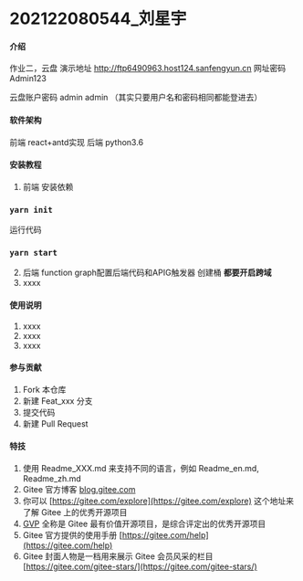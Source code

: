 # 202122080544_刘星宇

#### 介绍
作业二，云盘
演示地址 http://ftp6490963.host124.sanfengyun.cn
网址密码 Admin123

云盘账户密码 admin admin
（其实只要用户名和密码相同都能登进去）
#### 软件架构
前端 react+antd实现
后端 python3.6

#### 安装教程

1.  前端
安装依赖
### `yarn init`
运行代码
### `yarn start`
2.  后端
function graph配置后端代码和APIG触发器
创建桶
**都要开启跨域**
3.  xxxx

#### 使用说明

1.  xxxx
2.  xxxx
3.  xxxx

#### 参与贡献

1.  Fork 本仓库
2.  新建 Feat_xxx 分支
3.  提交代码
4.  新建 Pull Request


#### 特技

1.  使用 Readme\_XXX.md 来支持不同的语言，例如 Readme\_en.md, Readme\_zh.md
2.  Gitee 官方博客 [blog.gitee.com](https://blog.gitee.com)
3.  你可以 [https://gitee.com/explore](https://gitee.com/explore) 这个地址来了解 Gitee 上的优秀开源项目
4.  [GVP](https://gitee.com/gvp) 全称是 Gitee 最有价值开源项目，是综合评定出的优秀开源项目
5.  Gitee 官方提供的使用手册 [https://gitee.com/help](https://gitee.com/help)
6.  Gitee 封面人物是一档用来展示 Gitee 会员风采的栏目 [https://gitee.com/gitee-stars/](https://gitee.com/gitee-stars/)
